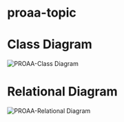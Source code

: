 # proaa-topic

# Class Diagram
![PROAA-Class Diagram](https://github.com/gevorah/proaa-topic/assets/54603690/82008963-a777-46b9-9d82-8b38cca63815)

# Relational Diagram
![PROAA-Relational Diagram](https://github.com/gevorah/proaa-topic/assets/54603690/19d5020d-e74f-4776-9a93-a11cec58954b)
